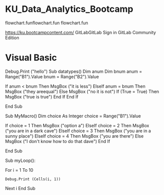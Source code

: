 # KU_Data_Analytics_Bootcamp

flowchart.funflowchart.fun
flowchart.fun

https://ku.bootcampcontent.com/
GitLabGitLab
Sign in
GitLab Community Edition

# Visual Basic
Debug.Print ("hello")
Sub datatypes()
Dim anum
Dim bnum
anum = Range("B1").Value
bnum = Range("B2").Value

If anum < bnum Then
    MsgBox ("it is less")
ElseIf anum = bnum Then
    MsgBox ("they areequal")
Else
    MsgBox ("no it is not")
    If (True = True) Then
        MsgBox ("true is true")
    End If
End If


End Sub

Sub MyMacro()
Dim choice As Integer
choice = Range("B1").Value

If choice = 1 Then
MsgBox ("option a")
ElseIf choice = 2 Then
MsgBox ("you are in a dark cave")
ElseIf choice = 3 Then
MsgBox ("you are in a sunny place")
ElseIf choice = 4 Then
MsgBox ("you are there")
Else
MsgBox ("I don't know how to do that dave")
End If

End Sub

Sub myLoop():

For i = 1 To 10
  
    Debug.Print (Cells(i, 1))
Next i
End Sub



